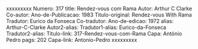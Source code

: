 xxxxxxxxx
Numero: 317
title: Rendez-vous com Rama
Autor: Arthur C Clarke
Co-autor: 
Ano-de-Publicacao: 1983
Titulo-original: Rendez-vous With Rama
Tradutor: Eurico da Fonseca
Co-tradutor: 
Ano-de-edicao: 1972
alias: Arthur-C-Clarke
Autor2-alias: 
Tradutor1-alias: Eurico-da-Fonseca
Tradutor2-alias: 
Titulo-link: 317-Rendez-vous-com-Rama
Capa: António Pedro
pags: 202
Capa-link: Antonio-Pedro
xxxxxxxxx